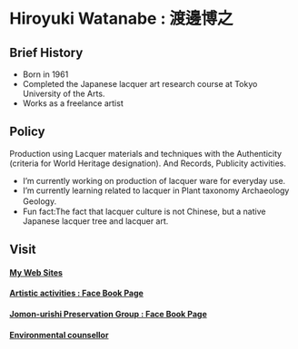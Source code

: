 # Hiroyuki Watanabe : 渡邊博之

## Brief History
- Born in 1961
- Completed the Japanese lacquer art research course at Tokyo University of the Arts.
- Works as a freelance artist

## Policy
Production using Lacquer materials and techniques with the Authenticity (criteria for World Heritage designation).
And Records, Publicity activities.    

- I’m currently working on production of lacquer ware for everyday use.  
- I’m currently learning related to lacquer in Plant taxonomy Archaeology Geology.    　
- Fun fact:The fact that lacquer culture is not Chinese, but a native Japanese lacquer tree and lacquer art.

## Visit
#### [My Web Sites](https://urushi-watanabe.com)
#### [Artistic activities : Face Book Page](https://www.facebook.com/urawa.urushi.watanabe)
#### [Jomon-urishi Preservation Group : Face Book Page](https://www.facebook.com/jomonurushi)
#### [Environmental counsellor](https://urushi-lac.github.io/jomon.github.io/images/eco/counselor.png)
